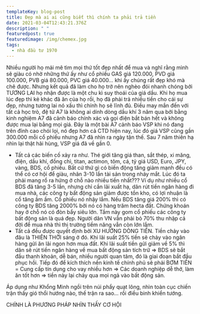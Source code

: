 ```yaml
---
templateKey: blog-post
title: Đẹp mà ai ai cũng biết thì chính ta phải trả tiền
date: 2021-03-04T12:43:21.376Z
description: " "
featuredpost: true
featuredimage: /img/chemex.jpg
tags:
  - nhà đầu tư 1970
---
```

Nhiều người họ mải mê tìm mọi thứ tốt đẹp nhất để mua và nghĩ rằng mình sẽ giàu có nhờ những thứ ấy như cổ phiếu GAS giá 120.000, PVD giá 100.000, PVB giá 80.000, PVC giá 40.000… khi ấy chúng rất đẹp khó mà chê được. Nhưng kết quả đã làm cho họ trở nên nghèo đói nhanh chóng bởi TƯƠNG LAI họ nhận được là một chu kì suy thoái của giá dầu. Khi họ mua lúc đẹp thì kẻ khác đã ăn của họ rồi, họ đã phải trả nhiều tiền cho cái sự đẹp, nhưng tương lai nó xấu thì chính họ sẽ lĩnh đủ. Điều may mắn đến với tất cả học trò, đệ tử A7 là không ai dính dòng dầu khí 3 năm qua bởi bằng kinh nghiệm A7 đã cảnh báo chính xác và gọi điện bắt bán hết và không được mua lại bằng mọi giá. Đây là một bài A7 cảnh báo VSP khi nó đang trên đỉnh cao chói lọi, nó đẹp hơn cả CTD hiện nay, lúc đó giá VSP cũng gần 300.000 mỗi cổ phiếu nhưng A7 đã nhìn ra ngày tận thế. Sau 7 năm thiên hạ nhìn lại thật hãi hùng, VSP giá đã về gần 0.

* Tất cả các biến cố xảy ra như. Thé giới tăng giá than, sắt thép, xi măng, điện, dầu khí, đồng chì, titan, actimon, tôm, cá, tỷ giá USD, Euro, JPY, vàng, BDS, cổ phiếu. Bất cứ thứ gì có biến động tăng giảm mạnh đều có thể có cơ hội để giàu, nhân 3-10 lần tài sản trong nháy mắt. Lúc đó ta phải mang rổ ra hứng ở chỗ nào nhiều tiền nhất??? Ví dụ như nhiều cổ BDS đã tăng 3-5 lần, nhưng chỉ cần lãi xuất hạ, dân rút tiền ngân hàng đi mua nhà, các công ty bất động sản giảm được tồn kho, có lợi nhuận là cổ tăng ầm ầm. Cổ phiếu nó nhậy lắm. Nếu BDS tăng giá 200% thì có công ty BDS tăng 2000% bởi nó có hàng trăm hecta đất. Chứng khoán hay ở chỗ nó có đòn bẩy siêu lớn. Tầm này gom cổ phiếu các công ty bất động sản là quá đẹp. Người dân VN vẫn phải bỏ 70% thu nhập cả đời để mua nhà thì thị trường tiềm năng vẫn còn lớn lắm.
* Tất cả đều được quyết định bởi XU HƯỚNG DÒNG TIỀN. Tiền chảy vào đâu là THIÊN THỜI sáng ở đó. Khi lãi suất 25% tiền sẽ chảy vào ngân hàng gửi ăn lãi ngon hơn mua đất. Khi lãi suất tiền gửi giảm về 5% thì dân sẽ rút tiền ngân hàng về mua bất động sản tích trữ => BDS sẽ bắt đầu thanh khoản, dễ bán, nhiều người quan tâm, đó là giai đoạn bắt đầu phục hồi. Tiếp đó để kích thích nền kinh tế chính phủ sẽ phải BƠM TIỀN = Cung cấp tín dụng cho vay nhiều hơn => Các doanh nghiệp dễ thở, làm ăn tốt hơn => tiền này lại chảy qua mọi ngả vào bất động sản.



Áp dụng như Khổng Minh ngồi trên núi phẩy quạt lông, nhìn toàn cục chiến trận thấy gió thổi hướng nào, thế trận ra sao… rồi điều binh khiển tướng.



CHÍNH LÀ PHƯƠNG PHÁP NHÌN THẤY CƠ HỘI
